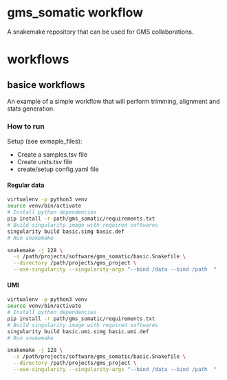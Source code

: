 # gms_somatic workflow

A snakemake repository that can be used for GMS collaborations.

# workflows

## basice workflows

An example of a simple workflow that will perform trimming, alignment and stats generation.

### How to run
Setup (see exmaple_files):
- Create a samples.tsv file
- Create units.tsv file
- create/setup config.yaml file


#### Regular data
```bash
virtualenv -p python3 venv
source venv/bin/activate
# Install python dependencies
pip install -r path/gms_somatic/requirements.txt
# Build singularity image with required softwares
singularity build basic.simg basic.def
# Run snakemake

snakemake -j 128 \
  -s /path/projects/software/gms_somatic/basic.Snakefile \
  --directory /path/projects/gms_project \
  --use-singularity --singularity-args "--bind /data --bind /path  "
```

#### UMI
```bash
virtualenv -p python3 venv
source venv/bin/activate
# Install python dependencies
pip install -r path/gms_somatic/requirements.txt
# Build singularity image with required softwares
singularity build basic.umi.simg basic.umi.def
# Run snakemake

snakemake -j 128 \
  -s /path/projects/software/gms_somatic/basic.Snakefile \
  --directory /path/projects/gms_project \
  --use-singularity --singularity-args "--bind /data --bind /path  "
```
